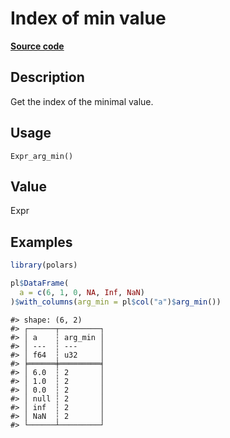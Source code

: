 

# Index of min value

[**Source code**](https://github.com/pola-rs/r-polars/tree/c47431ca69622f79ed7a3f1d7bfee6075ffabfee/R/after-wrappers.R#L20)

## Description

Get the index of the minimal value.

## Usage

<pre><code class='language-R'>Expr_arg_min()
</code></pre>

## Value

Expr

## Examples

``` r
library(polars)

pl$DataFrame(
  a = c(6, 1, 0, NA, Inf, NaN)
)$with_columns(arg_min = pl$col("a")$arg_min())
```

    #> shape: (6, 2)
    #> ┌──────┬─────────┐
    #> │ a    ┆ arg_min │
    #> │ ---  ┆ ---     │
    #> │ f64  ┆ u32     │
    #> ╞══════╪═════════╡
    #> │ 6.0  ┆ 2       │
    #> │ 1.0  ┆ 2       │
    #> │ 0.0  ┆ 2       │
    #> │ null ┆ 2       │
    #> │ inf  ┆ 2       │
    #> │ NaN  ┆ 2       │
    #> └──────┴─────────┘
